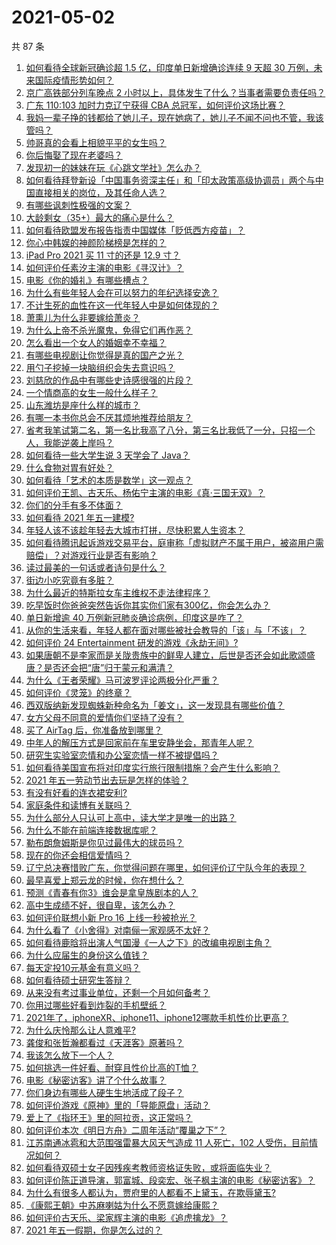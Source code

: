 # 2021-05-02

共 87 条

<!-- BEGIN -->
<!-- 最后更新时间 Sun May 02 2021 11:14:21 GMT+0800 (China Standard Time) -->

1. [如何看待全球新冠确诊超 1.5 亿，印度单日新增确诊连续 9 天超 30
   万例，未来国际疫情形势如何？](https://www.zhihu.com/question/457368252)
2. [京广高铁部分列车晚点 2
   小时以上，具体发生了什么？当事者需要负责任吗？](https://www.zhihu.com/question/457415431)
3. [广东 110:103 加时力克辽宁获得 CBA
   总冠军，如何评价这场比赛？](https://www.zhihu.com/question/457433248)
4. [我妈一辈子挣的钱都给了她儿子，现在她病了，她儿子不闻不问也不管，我该管吗？](https://www.zhihu.com/question/457182672)
5. [帅哥真的会看上相貌平平的女生吗？](https://www.zhihu.com/question/384512378)
6. [你后悔娶了现在老婆吗？](https://www.zhihu.com/question/315457601)
7. [发现初一的妹妹在玩《心跳文学社》怎么办？](https://www.zhihu.com/question/457348681)
8. [如何看待拜登新设「中国事务资深主任」和「印太政策高级协调员」两个与中国直接相关的岗位，及其任命人选？](https://www.zhihu.com/question/439647733)
9. [有哪些讽刺性极强的文案？](https://www.zhihu.com/question/442190842)
10. [大龄剩女（35+）最大的痛心是什么？](https://www.zhihu.com/question/440901341)
11. [如何看待欧盟发布报告指责中国媒体「贬低西方疫苗」？](https://www.zhihu.com/question/457156068)
12. [你心中韩娱的神颜阶梯榜是怎样的？](https://www.zhihu.com/question/453629531)
13. [iPad Pro 2021 买 11 寸的还是 12.9 寸？](https://www.zhihu.com/question/455715172)
14. [如何评价任素汐主演的电影《寻汉计》？](https://www.zhihu.com/question/452124896)
15. [电影《你的婚礼》有哪些槽点？](https://www.zhihu.com/question/457315770)
16. [为什么有些年轻人会在可以努力的年纪选择安逸？](https://www.zhihu.com/question/457144755)
17. [不计生死的血性在这一代年轻人中是如何体现的？](https://www.zhihu.com/question/455928947)
18. [萧熏儿为什么非要嫁给萧炎？](https://www.zhihu.com/question/448033860)
19. [为什么上帝不杀光魔鬼，免得它们再作恶？](https://www.zhihu.com/question/64073160)
20. [怎么看出一个女人的婚姻幸不幸福？](https://www.zhihu.com/question/276812701)
21. [有哪些电视剧让你觉得是真的国产之光？](https://www.zhihu.com/question/441124825)
22. [用勺子挖掉一块脑组织会失去意识吗？](https://www.zhihu.com/question/392867244)
23. [刘慈欣的作品中有哪些史诗感很强的片段？](https://www.zhihu.com/question/320983320)
24. [一个情商高的女生一般什么样子？](https://www.zhihu.com/question/325303800)
25. [山东潍坊是座什么样的城市？](https://www.zhihu.com/question/27131303)
26. [有哪一本书你总会不厌其烦地推荐给朋友？](https://www.zhihu.com/question/456541643)
27. [省考我笔试第二名，第一名比我高了八分，第三名比我低了一分，只招一个人，我能逆袭上岸吗？](https://www.zhihu.com/question/325465519)
28. [如何看待一些大学生说 3 天学会了 Java？](https://www.zhihu.com/question/66535555)
29. [什么食物对胃有好处？](https://www.zhihu.com/question/452782482)
30. [如何看待「艺术的本质是数学」这一观点？](https://www.zhihu.com/question/453012362)
31. [如何评价王凯、古天乐、杨佑宁主演的电影《真·三国无双》？](https://www.zhihu.com/question/456766202)
32. [你们的分手有多不体面？](https://www.zhihu.com/question/363689631)
33. [如何看待 2021 年五一建模?](https://www.zhihu.com/question/457077323)
34. [年轻人该不该趁年轻去大城市打拼，尽快积累人生资本？](https://www.zhihu.com/question/457144259)
35. [如何看待腾讯起诉游戏交易平台，庭审称「虚拟财产不属于用户，被盗用户需赔偿」？对游戏行业是否有影响？](https://www.zhihu.com/question/457298163)
36. [读过最美的一句话或者诗句是什么？](https://www.zhihu.com/question/455795683)
37. [街边小吃究竟有多脏？](https://www.zhihu.com/question/275756508)
38. [为什么最近的特斯拉女车主维权不走法律程序？](https://www.zhihu.com/question/457223564)
39. [吃早饭时你爸爸突然告诉你其实你们家有300亿，你会怎么办？](https://www.zhihu.com/question/447823721)
40. [单日新增逾 40 万例新冠肺炎确诊病例，印度这是咋了？](https://www.zhihu.com/question/457388433)
41. [从你的生活来看，年轻人都在面对哪些被社会教导的「该」与「不该」？](https://www.zhihu.com/question/457143615)
42. [如何评价 24 Entertainment
    研发的游戏《永劫无间》?](https://www.zhihu.com/question/361077302)
43. [如果唐朝不是李家而是关陇贵族中的鲜卑人建立，后世是否还会如此歌颂盛唐？是否还会把“唐”归于蒙元和满清？](https://www.zhihu.com/question/40242155)
44. [为什么《王者荣耀》马可波罗评论两极分化严重？](https://www.zhihu.com/question/450563897)
45. [如何评价《灵笼》的终章？](https://www.zhihu.com/question/457072944)
46. [西双版纳新发现蜘蛛新种命名为「姜文」，这一发现具有哪些价值？](https://www.zhihu.com/question/457371552)
47. [女方父母不同意的爱情你们坚持了没有？](https://www.zhihu.com/question/450741243)
48. [买了 AirTag 后，你准备放到哪里？](https://www.zhihu.com/question/455714523)
49. [中年人的解压方式是回家前在车里安静坐会，那青年人呢？](https://www.zhihu.com/question/390992174)
50. [研究生实验室恋情和办公室恋情一样不被提倡吗？](https://www.zhihu.com/question/422926125)
51. [如何看待美国宣布将对印度实行旅行限制措施？会产生什么影响？](https://www.zhihu.com/question/457369354)
52. [2021 年五一劳动节出去玩是怎样的体验？](https://www.zhihu.com/question/454814759)
53. [有没有好看的连衣裙安利?](https://www.zhihu.com/question/371633748)
54. [家庭条件和读博有关联吗？](https://www.zhihu.com/question/447076124)
55. [为什么部分人只认可上高中，读大学才是唯一的出路？](https://www.zhihu.com/question/454929611)
56. [为什么不能在前端连接数据库呢？](https://www.zhihu.com/question/457087098)
57. [勒布朗詹姆斯是你见过最伟大的球员吗？](https://www.zhihu.com/question/437242038)
58. [现在的你还会相信爱情吗？](https://www.zhihu.com/question/455292387)
59. [辽宁总决赛惜败广东，你觉得问题在哪里，如何评价辽宁队今年的表现？](https://www.zhihu.com/question/457455834)
60. [最早喜爱上郑云龙的时候，你在想什么？](https://www.zhihu.com/question/454965660)
61. [预测《青春有你3》谁会是拿皇族剧本的人？](https://www.zhihu.com/question/442475543)
62. [高中生成绩不好，很自卑，该怎么办？](https://www.zhihu.com/question/454015933)
63. [如何评价联想小新 Pro 16 上线一秒被抢光？](https://www.zhihu.com/question/457352947)
64. [为什么看了《小舍得》对南俪一家观感不太好？](https://www.zhihu.com/question/456348765)
65. [如何看待鹿晗将出演人气国漫《一人之下》的改编电视剧主角？](https://www.zhihu.com/question/457280792)
66. [为什么应届生的身份这么值钱？](https://www.zhihu.com/question/296366864)
67. [每天定投10元基金有意义吗？](https://www.zhihu.com/question/400408500)
68. [如何看待硕士研究生答辩？](https://www.zhihu.com/question/317931767)
69. [从来没有考过事业单位，还剩一个月如何备考？](https://www.zhihu.com/question/351990894)
70. [你用过哪些好看到炸裂的手机壁纸？](https://www.zhihu.com/question/360400273)
71. [2021年了，iphoneXR、iphone11、iphone12哪款手机性价比更高？](https://www.zhihu.com/question/437168015)
72. [为什么庆怜那么让人意难平?](https://www.zhihu.com/question/456799483)
73. [龚俊和张哲瀚都看过《天涯客》原著吗？](https://www.zhihu.com/question/455307622)
74. [我该怎么放下一个人？](https://www.zhihu.com/question/447954221)
75. [如何挑选一件好看、耐穿且性价比高的T恤？](https://www.zhihu.com/question/404173699)
76. [电影《秘密访客》讲了个什么故事？](https://www.zhihu.com/question/457313735)
77. [你们身边有哪些人硬生生地活成了段子？](https://www.zhihu.com/question/52114382)
78. [如何评价游戏《原神》里的「导能原盘」活动？](https://www.zhihu.com/question/457259249)
79. [爱上了《指环王》里的阿拉贡，这正常吗？](https://www.zhihu.com/question/457230172)
80. [如何评价本次《明日方舟》二周年活动“覆巢之下”？](https://www.zhihu.com/question/457394249)
81. [江苏南通冰雹和大范围强雷暴大风天气造成 11 人死亡，102
    人受伤，目前情况如何？](https://www.zhihu.com/question/457376709)
82. [如何看待双硕士女子因残疾考教师资格证失败，或将面临失业？](https://www.zhihu.com/question/457095862)
83. [如何评价陈正道导演，郭富城、段奕宏、张子枫主演的电影《秘密访客》？](https://www.zhihu.com/question/404670407)
84. [为什么有很多人都认为，贾府里的人都看不上黛玉，在欺辱黛玉?](https://www.zhihu.com/question/457089903)
85. [《康熙王朝》中苏麻喇姑为什么不愿意嫁给康熙？](https://www.zhihu.com/question/300234602)
86. [如何评价古天乐、梁家辉主演的电影《追虎擒龙》？](https://www.zhihu.com/question/452349319)
87. [2021 年五一假期，你是怎么过的？](https://www.zhihu.com/question/457373821)

<!-- END -->
